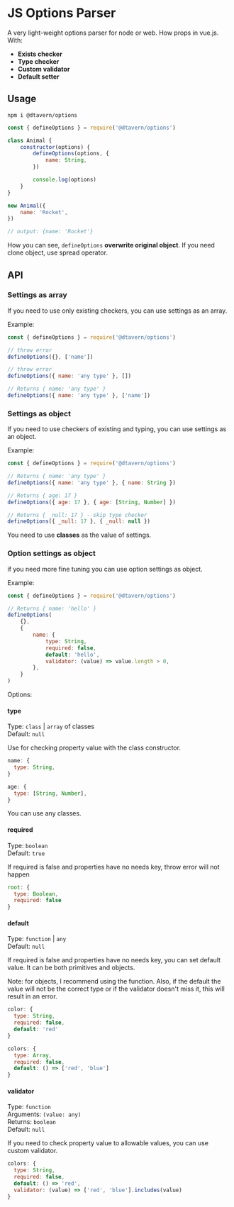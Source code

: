 # JS Options Parser

A very light-weight options parser for node or web. How props in
vue.js. With:

- **Exists checker**
- **Type checker**
- **Custom validator**
- **Default setter**

## Usage

```
npm i @dtavern/options
```

```js
const { defineOptions } = require('@dtavern/options')

class Animal {
	constructor(options) {
		defineOptions(options, {
			name: String,
		})

		console.log(options)
	}
}

new Animal({
	name: 'Rocket',
})

// output: {name: 'Rocket'}
```

How you can see, `defineOptions` **overwrite original object**. If you need
clone object, use spread operator.

## API

### **Settings as array**

If you need to use only existing checkers, you can use settings as an array.

Example:

```js
const { defineOptions } = require('@dtavern/options')

// throw error
defineOptions({}, ['name'])

// throw error
defineOptions({ name: 'any type' }, [])

// Returns { name: 'any type' }
defineOptions({ name: 'any type' }, ['name'])
```

### **Settings as object**

If you need to use checkers of existing and typing, you can use settings
as an object.

Example:

```js
const { defineOptions } = require('@dtavern/options')

// Returns { name: 'any type' }
defineOptions({ name: 'any type' }, { name: String })

// Returns { age: 17 }
defineOptions({ age: 17 }, { age: [String, Number] })

// Returns { _null: 17 } - skip type checker
defineOptions({ _null: 17 }, { _null: null })
```

You need to use **classes** as the value of settings.

### **Option settings as object**

if you need more fine tuning you can use option settings as object.

Example:

```js
const { defineOptions } = require('@dtavern/options')

// Returns { name: 'hello' }
defineOptions(
	{},
	{
		name: {
			type: String,
			required: false,
			default: 'hello',
			validator: (value) => value.length > 0,
		},
	}
)
```

Options:

#### **type**

Type: `class` | `array` of classes\
Default: `null`

Use for checking property value with the class constructor.

```js
name: {
  type: String,
}

age: {
  type: [String, Number],
}
```

You can use any classes.

#### **required**

Type: `boolean`\
Default: `true`

If required is false and properties have no needs key,
throw error will not happen

```js
root: {
  type: Boolean,
  required: false
}
```

#### **default**

Type: `function` | `any`\
Default: `null`

If required is false and properties have no needs key, you can
set default value. It can be both primitives and objects.

Note: for objects, I recommend using the function. Also, if
the default the value will not be the correct type or if the
validator doesn't miss it, this will result in an error.

```js
color: {
  type: String,
  required: false,
  default: 'red'
}

colors: {
  type: Array,
  required: false,
  default: () => ['red', 'blue']
}
```

#### **validator**

Type: `function`\
Arguments: `(value: any)`\
Returns: `boolean`\
Default: `null`

If you need to check property value to allowable values, you
can use custom validator.

```js
colors: {
  type: String,
  required: false,
  default: () => 'red',
  validator: (value) => ['red', 'blue'].includes(value)
}
```
